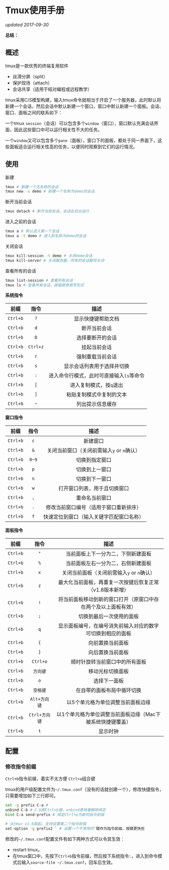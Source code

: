 # Tmux使用手册

*updated 2017-09-30*

**总结：** 



## 概述

tmux是一款优秀的终端复用软件

+ 丝滑分屏（split）
+ 保护现场（attach）
+ 会话共享（适用于结对编程或远程教学）

tmux采用C/S模型构建，输入tmux命令就相当于开启了一个服务器，此时默认将新建一个会话，然后会话中默认新建一个窗口，窗口中默认新建一个面板。会话、窗口、面板之间的联系如下：

一个tmux `session`（会话）可以包含多个`window`（窗口），窗口默认充满会话界面，因此这些窗口中可以运行相关性不大的任务。

一个`window`又可以包含多个`pane`（面板），窗口下的面板，都处于同一界面下，这些面板适合运行相关性高的任务，以便同时观察到它们的运行情况。

## 使用

新建

```sh
tmux # 新建一个无名称的会话
tmux new -s demo # 新建一个名称为demo的会话
```

断开当前会话

```sh
tmux detach # 断开当前会话，会话在后台运行
```

进入之前的会话

```sh
tmux a # 默认进入第一个会话
tmux a -t demo # 进入到名称为demo的会话
```

关闭会话

```sh
tmux kill-session -t demo # 关闭demo会话
tmux kill-server # 关闭服务器，所有的会话都将关闭
```

查看所有的会话

```sh
tmux list-session # 查看所有会话
tmux ls # 查看所有会话，提倡使用简写形式
```

**系统指令**

|   前缀   |   指令   |                   描述                   |
| :------: | :------: | :--------------------------------------: |
| `Ctrl+b` |   `?`    |            显示快捷键帮助文档            |
| `Ctrl+b` |   `d`    |               断开当前会话               |
| `Ctrl+b` |   `D`    |             选择要断开的会话             |
| `Ctrl+b` | `Ctrl+z` |               挂起当前会话               |
| `Ctrl+b` |   `r`    |             强制重载当前会话             |
| `Ctrl+b` |   `s`    |        显示会话列表用于选择并切换        |
| `Ctrl+b` |   `:`    | 进入命令行模式，此时可直接输入`ls`等命令 |
| `Ctrl+b` |   `[`    |         进入复制模式，按`q`退出          |
| `Ctrl+b` |   `]`    |         粘贴复制模式中复制的文本         |
| `Ctrl+b` |   `~`    |             列出提示信息缓存             |

**窗口指令**

|   前缀   | 指令  |                    描述                    |
| :------: | :---: | :----------------------------------------: |
| `Ctrl+b` |  `c`  |                  新建窗口                  |
| `Ctrl+b` |  `&`  | 关闭当前窗口（关闭前需输入`y` or `n`确认） |
| `Ctrl+b` | `0~9` |               切换到指定窗口               |
| `Ctrl+b` |  `p`  |               切换到上一窗口               |
| `Ctrl+b` |  `n`  |               切换到下一窗口               |
| `Ctrl+b` |  `w`  |        打开窗口列表，用于且切换窗口        |
| `Ctrl+b` |  `,`  |               重命名当前窗口               |
| `Ctrl+b` |  `.`  |   修改当前窗口编号（适用于窗口重新排序）   |
| `Ctrl+b` |  `f`  |  快速定位到窗口（输入关键字匹配窗口名称）  |

**面板指令**

|   前缀   |     指令      |                             描述                             |
| :------: | :-----------: | :----------------------------------------------------------: |
| `Ctrl+b` |      `"`      |              当前面板上下一分为二，下侧新建面板              |
| `Ctrl+b` |      `%`      |              当前面板左右一分为二，右侧新建面板              |
| `Ctrl+b` |      `x`      |          关闭当前面板（关闭前需输入`y` or `n`确认）          |
| `Ctrl+b` |      `z`      |   最大化当前面板，再重复一次按键后恢复正常（v1.8版本新增）   |
| `Ctrl+b` |      `!`      | 将当前面板移动到新的窗口打开（原窗口中存在两个及以上面板有效） |
| `Ctrl+b` |      `;`      |                   切换到最后一次使用的面板                   |
| `Ctrl+b` |      `q`      |  显示面板编号，在编号消失前输入对应的数字可切换到相应的面板  |
| `Ctrl+b` |      `{`      |                       向前置换当前面板                       |
| `Ctrl+b` |      `}`      |                       向后置换当前面板                       |
| `Ctrl+b` |   `Ctrl+o`    |                顺时针旋转当前窗口中的所有面板                |
| `Ctrl+b` |   `方向键`    |                       移动光标切换面板                       |
| `Ctrl+b` |      `o`      |                         选择下一面板                         |
| `Ctrl+b` |   `空格键`    |                  在自带的面板布局中循环切换                  |
| `Ctrl+b` | `Alt+方向键`  |              以5个单元格为单位调整当前面板边缘               |
| `Ctrl+b` | `Ctrl+方向键` |  以1个单元格为单位调整当前面板边缘（Mac下被系统快捷键覆盖）  |
| `Ctrl+b` |      `t`      |                           显示时钟                           |

## 配置

### 修改指令前缀

`Ctrl+b`指令前缀，着实不太方便  `Ctrl+a`组合键

tmux的用户级配置文件为`~/.tmux.conf`（没有的话就创建一个），修改快捷指令，只需要增加如下三行即可。

```sh
set -g prefix C-a #
unbind C-b # C-b即Ctrl+b键，unbind意味着解除绑定
bind C-a send-prefix # 绑定Ctrl+a为新的指令前缀

# 从tmux v1.6版起，支持设置第二个指令前缀
set-option -g prefix2 ` # 设置一个不常用的`键作为指令前缀，按键更快些
```

修改的`~/.tmux.conf`配置文件有如下两种方式可以令其生效：

+ restart tmux。
+ 在tmux窗口中，先按下`Ctrl+b`指令前缀，然后按下系统指令`:`，进入到命令模式后输入`source-file ~/.tmux.conf`，回车后生效。